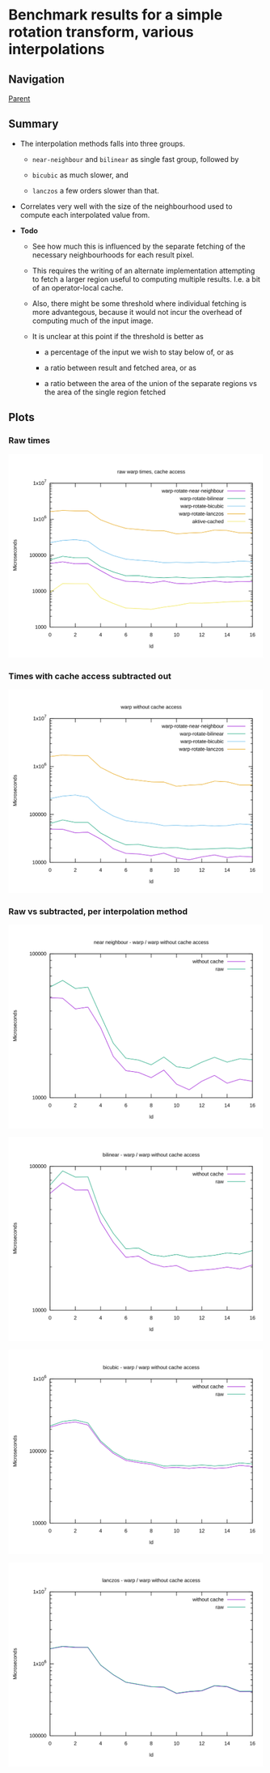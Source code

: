 # Benchmark results for a simple rotation transform, various interpolations

## Navigation

[Parent](../README.md)

## Summary

  - The interpolation methods falls into three groups.

      - `near-neighbour` and `bilinear` as single fast group, followed by

      - `bicubic` as much slower, and

      - `lanczos` a few orders slower than that.

  - Correlates very well with the size of the neighbourhood used to
    compute each interpolated value from.

  - __Todo__

      - See how much this is influenced by the separate fetching of
        the necessary neighbourhoods for each result pixel.

      - This requires the writing of an alternate implementation
        attempting to fetch a larger region useful to computing
        multiple results. I.e. a bit of an operator-local cache.

      - Also, there might be some threshold where individual fetching
        is more advantegous, because it would not incur the overhead
        of computing much of the input image.

      - It is unclear at this point if the threshold is better as

          - a percentage of the input we wish to stay below of, or as

          - a ratio between result and fetched area, or as

          - a ratio between the area of the union of the separate
            regions vs the area of the single region fetched

## Plots

### Raw times

![](warp-rotate-1.svg)

### Times with cache access subtracted out

![](warp-rotate-2.svg)

### Raw vs subtracted, per interpolation method

![](warp-rotate-3-near.svg)

![](warp-rotate-3-bilinear.svg)

![](warp-rotate-3-bicubic.svg)

![](warp-rotate-3-lanczos.svg)
